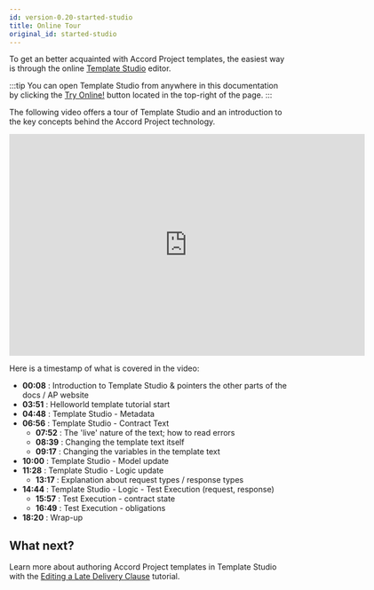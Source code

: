 ```yaml
---
id: version-0.20-started-studio
title: Online Tour
original_id: started-studio
---
```


To get an better acquainted with Accord Project templates, the easiest way is through the online [Template Studio](https://studio.accordproject.org) editor.

:::tip
You can open Template Studio from anywhere in this documentation by clicking the [Try Online!](https://studio.accordproject.org) button located in the top-right of the page.
:::

The following video offers a tour of Template Studio and an introduction to the key concepts behind the Accord Project technology.

<iframe src="https://player.vimeo.com/video/328933628" width="640" height="400" frameborder="0" allow="autoplay; fullscreen" allowfullscreen></iframe>

Here is a timestamp of what is covered in the video:

- **00:08** : Introduction to Template Studio & pointers the other parts of the docs / AP website
- **03:51** : Helloworld template tutorial start
- **04:48** : Template Studio - Metadata
- **06:56** : Template Studio - Contract Text
  - **07:52** : The 'live' nature of the text; how to read errors
  - **08:39** : Changing the template text itself
  - **09:17** : Changing the variables in the template text
- **10:00** : Template Studio - Model update
- **11:28** : Template Studio - Logic update
  - **13:17** : Explanation about request types / response types
- **14:44** : Template Studio - Logic - Test Execution (request, response)
  - **15:57** : Test Execution - contract state
  - **16:49** : Test Execution - obligations
- **18:20** : Wrap-up

## What next?

Learn more about authoring Accord Project templates in Template Studio with the [Editing a Late Delivery Clause](tutorial-latedelivery) tutorial.
